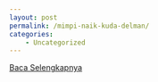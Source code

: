 ```yaml
---
layout: post
permalink: /mimpi-naik-kuda-delman/
categories:
    - Uncategorized
---
```


[Baca Selengkapnya](/08)